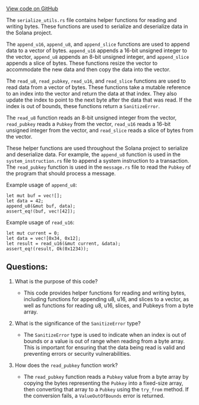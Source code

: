 [View code on GitHub](https://github.com/solana-labs/solana/blob/master/sdk/program/src/serialize_utils.rs)

The `serialize_utils.rs` file contains helper functions for reading and writing bytes. These functions are used to serialize and deserialize data in the Solana project.

The `append_u16`, `append_u8`, and `append_slice` functions are used to append data to a vector of bytes. `append_u16` appends a 16-bit unsigned integer to the vector, `append_u8` appends an 8-bit unsigned integer, and `append_slice` appends a slice of bytes. These functions resize the vector to accommodate the new data and then copy the data into the vector.

The `read_u8`, `read_pubkey`, `read_u16`, and `read_slice` functions are used to read data from a vector of bytes. These functions take a mutable reference to an index into the vector and return the data at that index. They also update the index to point to the next byte after the data that was read. If the index is out of bounds, these functions return a `SanitizeError`.

The `read_u8` function reads an 8-bit unsigned integer from the vector, `read_pubkey` reads a `Pubkey` from the vector, `read_u16` reads a 16-bit unsigned integer from the vector, and `read_slice` reads a slice of bytes from the vector.

These helper functions are used throughout the Solana project to serialize and deserialize data. For example, the `append_u8` function is used in the `system_instruction.rs` file to append a system instruction to a transaction. The `read_pubkey` function is used in the `message.rs` file to read the `Pubkey` of the program that should process a message.

Example usage of `append_u8`:

```
let mut buf = vec![];
let data = 42;
append_u8(&mut buf, data);
assert_eq!(buf, vec![42]);
```

Example usage of `read_u16`:

```
let mut current = 0;
let data = vec![0x34, 0x12];
let result = read_u16(&mut current, &data);
assert_eq!(result, Ok(0x1234));
```
## Questions: 
 1. What is the purpose of this code?
    - This code provides helper functions for reading and writing bytes, including functions for appending u8, u16, and slices to a vector, as well as functions for reading u8, u16, slices, and Pubkeys from a byte array.

2. What is the significance of the `SanitizeError` type?
    - The `SanitizeError` type is used to indicate when an index is out of bounds or a value is out of range when reading from a byte array. This is important for ensuring that the data being read is valid and preventing errors or security vulnerabilities.

3. How does the `read_pubkey` function work?
    - The `read_pubkey` function reads a `Pubkey` value from a byte array by copying the bytes representing the `Pubkey` into a fixed-size array, then converting that array to a `Pubkey` using the `try_from` method. If the conversion fails, a `ValueOutOfBounds` error is returned.